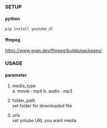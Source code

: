 ### SETUP

#### python
``` 
pip install youtube_dl
```

#### ffmpeg
https://www.gyan.dev/ffmpeg/builds/packages/


### USAGE

#### parameter 
1. media_type <br>
a. movie : mp4
b. audio : mp3

2. folder_path <br>
set folder for downloaded file

3. urls <br>
set yotube URL you want media
